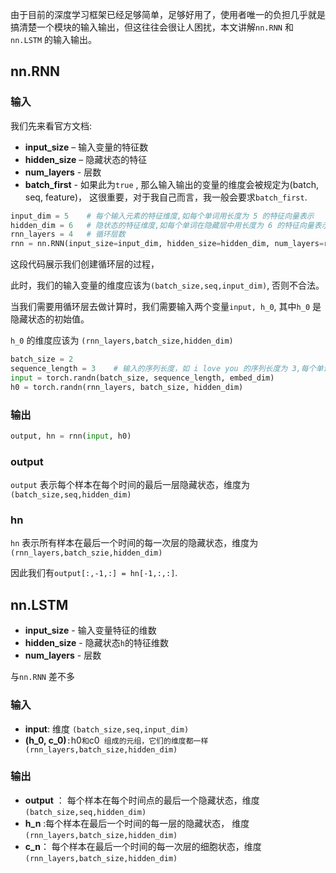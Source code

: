 由于目前的深度学习框架已经足够简单，足够好用了，使用者唯一的负担几乎就是搞清楚一个模块的输入输出，但这往往会很让人困扰，本文讲解`nn.RNN` 和 `nn.LSTM` 的输入输出。

## nn.RNN

### 输入

我们先来看官方文档:

- **input_size** – 输入变量的特征数
- **hidden_size** – 隐藏状态的特征
- **num_layers** - 层数
- **batch_first** - 如果此为`true` , 那么输入输出的变量的维度会被规定为(batch, seq, feature)， 这很重要，对于我自己而言，我一般会要求`batch_first`. 

```python
input_dim = 5    # 每个输入元素的特征维度,如每个单词用长度为 5 的特征向量表示
hidden_dim = 6   # 隐状态的特征维度,如每个单词在隐藏层中用长度为 6 的特征向量表示
rnn_layers = 4   # 循环层数
rnn = nn.RNN(input_size=input_dim, hidden_size=hidden_dim, num_layers=rnn_layers, batch_first=True)
```

这段代码展示我们创建循环层的过程，

此时，我们的输入变量的维度应该为`(batch_size,seq,input_dim)`, 否则不合法。

当我们需要用循环层去做计算时，我们需要输入两个变量`input, h_0`, 其中`h_0` 是隐藏状态的初始值。

`h_0` 的维度应该为 `(rnn_layers,batch_size,hidden_dim)`

```python
batch_size = 2
sequence_length = 3    # 输入的序列长度，如 i love you 的序列长度为 3,每个单词用长度为 feature_num 的特征向量表示
input = torch.randn(batch_size, sequence_length, embed_dim)
h0 = torch.randn(rnn_layers, batch_size, hidden_dim)
```

### 输出

```python
output, hn = rnn(input, h0)
```

### output

`output` 表示每个样本在每个时间的最后一层隐藏状态，维度为`(batch_size,seq,hidden_dim)`

### hn

`hn` 表示所有样本在最后一个时间的每一次层的隐藏状态，维度为 `(rnn_layers,batch_szie,hidden_dim)`

因此我们有`output[:,-1,:] = hn[-1,:,:]`.

## nn.LSTM

- **input_size** -  输入变量特征的维数
- **hidden_size** - 隐藏状态`h`的特征维数
- **num_layers** - 层数

与`nn.RNN` 差不多

### 输入

- **input**: 维度 `(batch_size,seq,input_dim)`
- **(h_0, c_0)**` : `h0` 和 `c0` 组成的元组，它们的维度都一样 (rnn_layers,batch_size,hidden_dim)`

### 输出

- **output** ： 每个样本在每个时间点的最后一个隐藏状态，维度`(batch_size,seq,hidden_dim)`
- **h_n** :每个样本在最后一个时间的每一层的隐藏状态， 维度`(rnn_layers,batch_size,hidden_dim)`
- **c_n**： 每个样本在最后一个时间的每一次层的细胞状态，维度`(rnn_layers,batch_size,hidden_dim)`